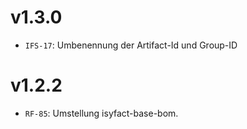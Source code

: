 # v1.3.0
- `IFS-17`: Umbenennung der Artifact-Id und Group-ID

# v1.2.2
- `RF-85`: Umstellung isyfact-base-bom.